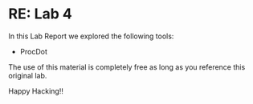 # RE: Lab 4

In this Lab Report we explored the following tools:

- ProcDot

The use of this material is completely free as long as you reference this original lab.

Happy Hacking!!
